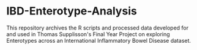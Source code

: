 # IBD-Enterotype-Analysis
This repository archives the R scripts and processed data developed for and used in Thomas Supplisson's Final Year Project on exploring Enterotypes across an International Inflammatory Bowel Disease dataset. 
